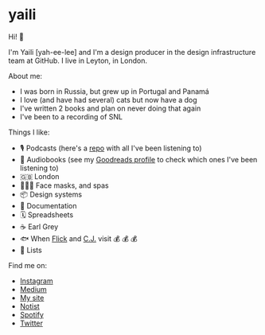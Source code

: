 # yaili

Hi! :wave:

I'm Yaili [yah-ee-lee] and I'm a design producer in the design infrastructure team at GitHub. I live in Leyton, in London. 

About me:
- I was born in Russia, but grew up in Portugal and Panamá
- I love (and have had several) cats but now have a dog
- I've written 2 books and plan on never doing that again 
- I've been to a recording of SNL

Things I like:
- 🎙 Podcasts (here's a [repo](https://github.com/yaili/podcasts) with all I've been listening to)
- 📖 Audiobooks (see my [Goodreads profile](https://www.goodreads.com/user/show/42017004-inayaili) to check which ones I've been listening to)
- 🇬🇧 London
- 🧖🏼‍♀️ Face masks, and spas
- 📦 Design systems
- 📑 Documentation
- 🗓 Spreadsheets
- ☕️ Earl Grey
- 🐟 When [Flick](https://animalcrossing.fandom.com/wiki/Flick) and [C.J.](https://animalcrossing.fandom.com/wiki/C.J.) visit :moneybag: :moneybag: :moneybag:
- 📝 Lists

Find me on:
- [Instagram](https://www.instagram.com/yaili/)
- [Medium](https://medium.com/@yaili)
- [My site](https://www.yaili.com/)
- [Notist](https://noti.st/yaili)
- [Spotify](https://open.spotify.com/user/yaili)
- [Twitter](https://twitter.com/yaili)
